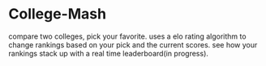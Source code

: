 # College-Mash
compare two colleges, pick your favorite. 
uses a elo rating algorithm to change rankings based on your pick and the current scores. 
see how your rankings stack up with a real time leaderboard(in progress). 

